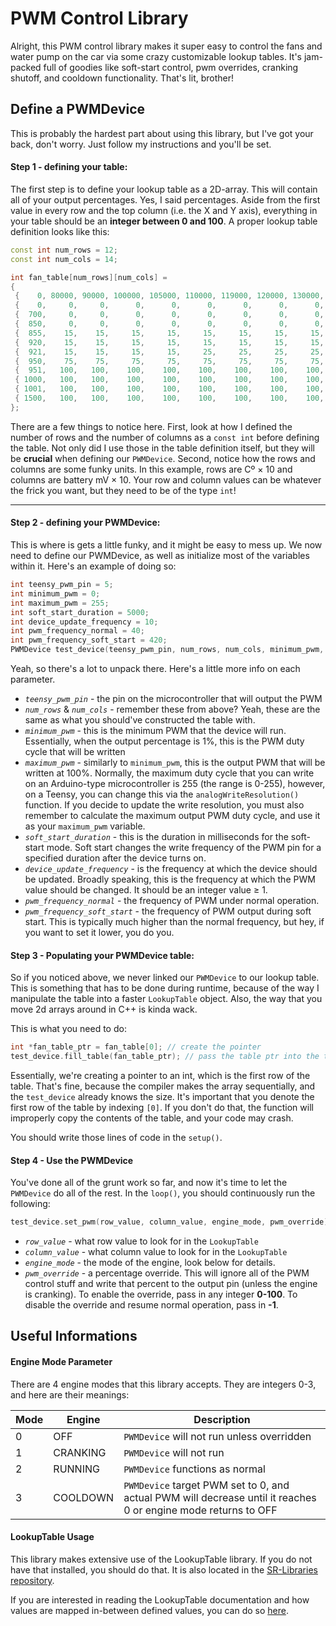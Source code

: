 # PWM Control Library

Alright, this PWM control library makes it super easy to control the fans and water pump on the car via some crazy customizable lookup tables. It's jam-packed full of goodies like soft-start control, pwm overrides, cranking shutoff, and cooldown functionality. That's lit, brother!

## Define a PWMDevice
This is probably the hardest part about using this library, but I've got your back, don't worry. Just follow my instructions and you'll be set.

#### Step 1 - defining your table:

The first step is to define your lookup table as a 2D-array. This will contain all of your output percentages. Yes, I said percentages. Aside from the first value in every row and the top column (i.e. the X and Y axis), everything in your table should be an __integer between 0 and 100__. A proper lookup table definition looks like this:

```cpp
const int num_rows = 12;
const int num_cols = 14;

int fan_table[num_rows][num_cols] =
{
 {    0, 80000, 90000, 100000, 105000, 110000, 119000, 120000, 130000, 137000, 138000, 139000, 142000, 145000},
 {    0,     0,     0,      0,      0,      0,      0,      0,      0,      0,      0,      0,      0,      0},
 {  700,     0,     0,      0,      0,      0,      0,      0,      0,      0,      0,      0,      0,      0},
 {  850,     0,     0,      0,      0,      0,      0,      0,      0,      0,      0,      0,      0,     25},
 {  855,    15,    15,     15,     15,     15,     15,     15,     15,     15,     30,     30,     30,     30},
 {  920,    15,    15,     15,     15,     15,     15,     15,     15,     15,     50,     50,     50,     50},
 {  921,    15,    15,     15,     15,     25,     25,     25,     25,     25,     65,     65,     65,     65},
 {  950,    75,    75,     75,     75,     75,     75,     75,     75,     75,     75,     75,     75,     75},
 {  951,   100,   100,    100,    100,    100,    100,    100,    100,    100,    100,    100,    100,    100},
 { 1000,   100,   100,    100,    100,    100,    100,    100,    100,    100,    100,    100,    100,    100},
 { 1001,   100,   100,    100,    100,    100,    100,    100,    100,    100,    100,    100,    100,    100},
 { 1500,   100,   100,    100,    100,    100,    100,    100,    100,    100,    100,    100,    100,    100},
};
```

There are a few things to notice here. First, look at how I defined the number of rows and the number of columns as a `const int` before defining the table. Not only did I use those in the table definition itself, but they will be __crucial__ when defining our `PWMDevice`. Second, notice how the rows and columns are some funky units. In this example, rows are Cº × 10 and columns are battery mV × 10. Your row and column values can be whatever the frick you want, but they need to be of the type `int`!

---
#### Step 2 - defining your PWMDevice:

This is where is gets a little funky, and it might be easy to mess up. We now need to define our PWMDevice, as well as initialize most of the variables within it. Here's an example of doing so:

```cpp
int teensy_pwm_pin = 5;
int minimum_pwm = 0;
int maximum_pwm = 255;
int soft_start_duration = 5000;
int device_update_frequency = 10;
int pwm_frequency_normal = 40;
int pwm_frequency_soft_start = 420;
PWMDevice test_device(teensy_pwm_pin, num_rows, num_cols, minimum_pwm, maximum_pwm, soft_start_duration, device_update_frequency, pwm_frequency_normal, pwm_frequency_soft_start);
```

Yeah, so there's a lot to unpack there. Here's a little more info on each parameter.

* _`teensy_pwm_pin`_ - the pin on the microcontroller that will output the PWM
* _`num_rows`_ & _`num_cols`_ - remember these from above? Yeah, these are the same as what you should've constructed the table with.
* _`minimum_pwm`_ - this is the minimum PWM that the device will run. Essentially, when the output percentage is 1%, this is the PWM duty cycle that will be written
* _`maximum_pwm`_ - similarly to `minimum_pwm`, this is the output PWM that will be written at 100%. Normally, the maximum duty cycle that you can write on an Arduino-type microcontroller is 255 (the range is 0-255), however, on a Teensy, you can change this via the `analogWriteResolution()` function. If you decide to update the write resolution, you must also remember to calculate the maximum output PWM duty cycle, and use it as your `maximum_pwm` variable.
* _`soft_start_duration`_ - this is the duration in milliseconds for the soft-start mode. Soft start changes the write frequency of the PWM pin for a specified duration after the device turns on.
* _`device_update_frequency`_ - is the frequency at which the device should be updated. Broadly speaking, this is the frequency at which the PWM value should be changed. It should be an integer value ≥ 1.
* _`pwm_frequency_normal`_ - the frequency of PWM under normal operation.
* _`pwm_frequency_soft_start`_ - the frequency of PWM output during soft start. This is typically much higher than the normal frequency, but hey, if you want to set it lower, you do you.

#### Step 3 - Populating your PWMDevice table:

So if you noticed above, we never linked our `PWMDevice` to our lookup table. This is something that has to be done during runtime, because of the way I manipulate the table into a faster `LookupTable` object. Also, the way that you move 2d arrays around in C++ is kinda wack.

This is what you need to do:

```cpp
int *fan_table_ptr = fan_table[0]; // create the pointer
test_device.fill_table(fan_table_ptr); // pass the table ptr into the test_device
```

Essentially, we're creating a pointer to an int, which is the first row of the table. That's fine, because the compiler makes the array sequentially, and the `test_device` already knows the size. It's important that you denote the first row of the table by indexing `[0]`. If you don't do that, the function will improperly copy the contents of the table, and your code may crash.

You should write those lines of code in the `setup()`.

#### Step 4 - Use the PWMDevice

You've done all of the grunt work so far, and now it's time to let the `PWMDevice` do all of the rest. In the `loop()`, you should continuously run the following:

```cpp
test_device.set_pwm(row_value, column_value, engine_mode, pwm_override)
```

* _`row_value`_ - what row value to look for in the `LookupTable`
* _`column_value`_ - what column value to look for in the `LookupTable`
* _`engine_mode`_ - the mode of the engine, look below for details.
* _`pwm_override`_ - a percentage override. This will ignore all of the PWM control stuff and write that percent to the output pin (unless the engine is cranking). To enable the override, pass in any integer __0-100__. To disable the override and resume normal operation, pass in __-1__.

## Useful Informations

#### Engine Mode Parameter

There are 4 engine modes that this library accepts. They are integers 0-3, and here are their meanings:

| Mode  | Engine   | Description |
| ----- | -------- | ----------- |
| 0     | OFF      | `PWMDevice` will not run unless overridden |
| 1     | CRANKING | `PWMDevice` will not run |
| 2     | RUNNING  | `PWMDevice` functions as normal
| 3     | COOLDOWN | `PWMDevice` target PWM set to 0, and actual PWM will decrease until it reaches 0 or engine mode returns to OFF|

#### LookupTable Usage

This library makes extensive use of the LookupTable library. If you do not have that installed, you should do that. It is also located in the [SR-Libraries repository](../).

If you are interested in reading the LookupTable documentation and how values are mapped in-between defined values, you can do so [here](../LookupTable/).
